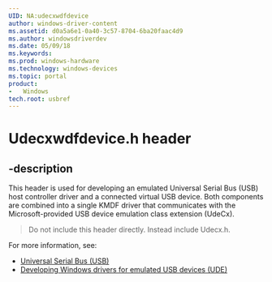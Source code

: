 ```yaml
---
UID: NA:udecxwdfdevice
author: windows-driver-content
ms.assetid: d0a5a6e1-0a40-3c57-8704-6ba20faac4d9
ms.author: windowsdriverdev
ms.date: 05/09/18
ms.keywords: 
ms.prod: windows-hardware
ms.technology: windows-devices
ms.topic: portal
product:
-	Windows
tech.root: usbref
---
```


# Udecxwdfdevice.h header


## -description


This header is used for developing an emulated Universal Serial Bus (USB) host controller driver and a connected virtual USB device. Both components are combined into a single KMDF driver that communicates with the Microsoft-provided USB device emulation class extension (UdeCx).

> Do not include this header directly. Instead include Udecx.h.

For more information, see:

- [Universal Serial Bus (USB)](../_usbref/index.md)
- [Developing Windows drivers for emulated USB devices (UDE)](https://docs.microsoft.com/en-us/windows-hardware/drivers/usbcon/developing-windows-drivers-for-emulated-usb-host-controllers-and-devices)
